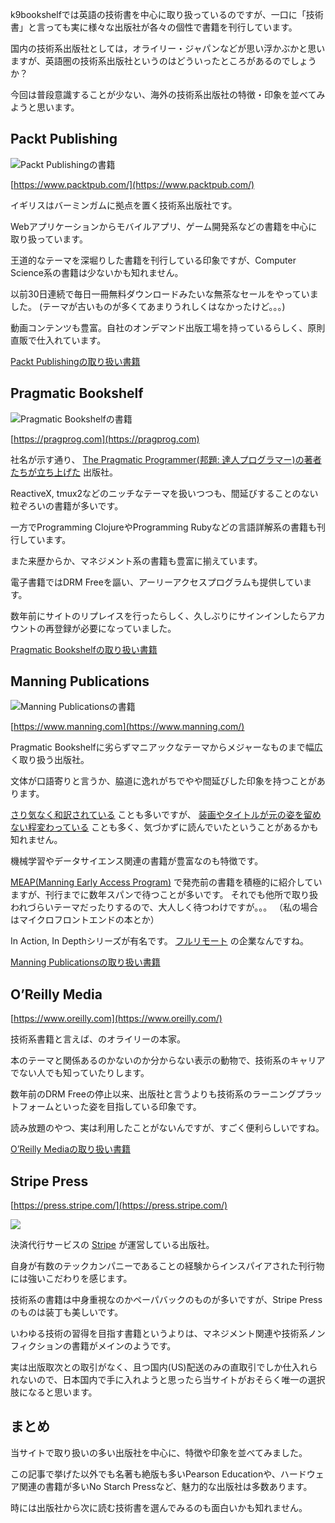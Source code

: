 k9bookshelfでは英語の技術書を中心に取り扱っているのですが、一口に「技術書」と言っても実に様々な出版社が各々の個性で書籍を刊行しています。

国内の技術系出版社としては，オライリー・ジャパンなどが思い浮かぶかと思いますが、英語圏の技術系出版社というのはどういったところがあるのでしょうか？

今回は普段意識することが少ない、海外の技術系出版社の特徴・印象を並べてみようと思います。

## Packt Publishing

![Packt Publishingの書籍](https://cdn.shopify.com/s/files/1/0512/0091/7703/files/PXL_20201224_060517323_480x480.jpg?v=1608791143)

[https://www.packtpub.com/](https://www.packtpub.com/)

イギリスはバーミンガムに拠点を置く技術系出版社です。

Webアプリケーションからモバイルアプリ、ゲーム開発系などの書籍を中心に取り扱っています。

王道的なテーマを深堀りした書籍を刊行している印象ですが、Computer Science系の書籍は少ないかも知れません。

以前30日連続で毎日一冊無料ダウンロードみたいな無茶なセールをやっていました。 (テーマが古いものが多くてあまりうれしくはなかったけど。。。)

動画コンテンツも豊富。自社のオンデマンド出版工場を持っているらしく、原則直販で仕入れています。

[Packt Publishingの取り扱い書籍](https://k9bookshelf.com/collections/packt-publishing)

## Pragmatic Bookshelf

![Pragmatic Bookshelfの書籍](https://cdn.shopify.com/s/files/1/0512/0091/7703/files/PXL_20201224_060355698_480x480.jpg?v=1608791158)

[https://pragprog.com](https://pragprog.com)

社名が示す通り、 [The Pragmatic Programmer(邦題: 達人プログラマー)の著者たちが立ち上げた](https://pragprog.com/about/#corporate-board-of-directors) 出版社。

ReactiveX, tmux2などのニッチなテーマを扱いつつも、間延びすることのない粒ぞろいの書籍が多いです。

一方でProgramming ClojureやProgramming Rubyなどの言語詳解系の書籍も刊行しています。

また来歴からか、マネジメント系の書籍も豊富に揃えています。

電子書籍ではDRM Freeを謳い、アーリーアクセスプログラムも提供しています。

数年前にサイトのリプレイスを行ったらしく、久しぶりにサインインしたらアカウントの再登録が必要になっていました。

[Pragmatic Bookshelfの取り扱い書籍](https://k9bookshelf.com/collections/pragmatic-bookshelf)

## Manning Publications

![Manning Publicationsの書籍](https://cdn.shopify.com/s/files/1/0512/0091/7703/files/PXL_20201224_063214877_2_480x480.jpg?v=1608791630)

[https://www.manning.com](https://www.manning.com/)

Pragmatic Bookshelfに劣らずマニアックなテーマからメジャーなものまで幅広く取り扱う出版社。

文体が口語寄りと言うか、脇道に逸れがちでやや間延びした印象を持つことがあります。

[さり気なく和訳されている](https://amzn.to/38zzYx0 "OAuth徹底入門") ことも多いですが、 [装画やタイトルが元の姿を留めない程変わっている](https://k9bookshelf.com/products/oauth-2-in-action "OAuth2 in Action") ことも多く、気づかずに読んでいたということがあるかも知れません。

機械学習やデータサイエンス関連の書籍が豊富なのも特徴です。

[MEAP(Manning Early Access Program)](https://www.manning.com/meap-program) で発売前の書籍を積極的に紹介していますが、刊行までに数年スパンで待つことが多いです。 それでも他所で取り扱われづらいテーマだったりするので、大人しく待つわけですが。。。 （私の場合はマイクロフロントエンドの本とか）

In Action, In Depthシリーズが有名です。 [フルリモート](https://www.manning.com/manning) の企業なんですね。

[Manning Publicationsの取り扱い書籍](https://k9bookshelf.com/collections/manning-publications)

## O’Reilly Media

[https://www.oreilly.com](https://www.oreilly.com/)

技術系書籍と言えば、のオライリーの本家。

本のテーマと関係あるのかないのか分からない表示の動物で、技術系のキャリアでない人でも知っていたりします。

数年前のDRM Freeの停止以来、出版社と言うよりも技術系のラーニングプラットフォームといった姿を目指している印象です。

読み放題のやつ、実は利用したことがないんですが、すごく便利らしいですね。

[O’Reilly Mediaの取り扱い書籍](https://k9bookshelf.com/collections/oreilly-media)

## Stripe Press

[https://press.stripe.com/](https://press.stripe.com/)

![](https://lh3.googleusercontent.com/6iHzyemEiR9o-UZ9ZbWHtdlp6v-yPO2T5OZpJaYx1vldCpU6TUJHuC835no2papVJMAI3m-9LS-tijivNtUzdys2zHw0R9XeS00l1EgYMN6zc6D24fEOynROb8ZeCL1RRgbfPtnRMwAFzw037x-eFdd_RnMq0W_3OZVTqq4-cZpoYkOiuejL1T-uaJLBSb18KyFGRaVBNQvZHc2JU4U9Sfcok7G3xlcHMgY-xvrZFggsxzfCaVfpF6CS_8-QBTxlLb89XVthW-BVRc8mVe24PuqUnm3RH9K85ttqAFNiK_5B5_PBCPjj5ts5XbSF2CbjwEJtFVf1WNuN-DUwHn4EoOm22qPHql-yfBnQe7nAWdkczLfP6T2MS3oFQ60PdTsOATCZyzEGbOMnLCSbxdAjiOquKt8n1gIm636WpN__J--9V_KSvY46IPqVXE9xVA-uBMFn_e3WMcIiEgGL1Umz2Gk30mWNy5MKl_LLodmELWhXzlZDXpnYw89az6xgQqWG1ZYU41SP5_Z1VHlHEd-i5JVAq469rZVnf9xDM9rdXaNJKjaabZkk1HxxIigNJQAQ_fkHGImR4ZjdXxKqU4EYRkBPg5FFmdRj9Cdb0-hDQttpQXOH9h4xbcV0Qsciae-vxRx3xd0WhdOrcLYQpP498FgYe-r4Lno9sJD7qCoBm9fmsXE0oWg4tD9rSZMY=s1550-no?authuser=0)

決済代行サービスの [Stripe](https://stripe.com) が運営している出版社。

自身が有数のテックカンパニーであることの経験からインスパイアされた刊行物には強いこだわりを感じます。

技術系の書籍は中身重視なのかペーパバックのものが多いですが、Stripe Pressのものは装丁も美しいです。

いわゆる技術の習得を目指す書籍というよりは、マネジメント関連や技術系ノンフィクションの書籍がメインのようです。

実は出版取次との取引がなく、且つ国内(US)配送のみの直取引でしか仕入れられないので、日本国内で手に入れようと思ったら当サイトがおそらく唯一の選択肢になると思います。

## まとめ

当サイトで取り扱いの多い出版社を中心に、特徴や印象を並べてみました。

この記事で挙げた以外でも名著も絶版も多いPearson Educationや、ハードウェア関連の書籍が多いNo Starch Pressなど、魅力的な出版社は多数あります。

時には出版社から次に読む技術書を選んでみるのも面白いかも知れません。

